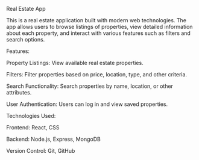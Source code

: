 Real Estate App

This is a real estate application built with modern web technologies. The app allows users to browse listings of properties, view detailed information about each property, and interact with various features such as filters and search options.


Features:

Property Listings: View available real estate properties.

Filters: Filter properties based on price, location, type, and other criteria.

Search Functionality: Search properties by name, location, or other attributes.

User Authentication: Users can log in and view saved properties.


Technologies Used:

Frontend: React, CSS

Backend: Node.js, Express, MongoDB

Version Control: Git, GitHub


